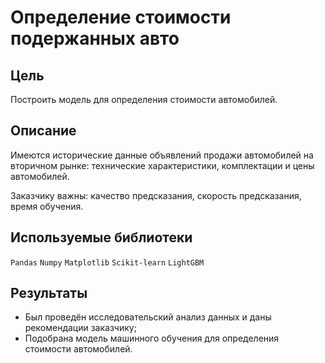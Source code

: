 # Определение стоимости подержанных авто

## Цель

Построить модель для определения стоимости автомобилей.

## Описание

Имеются исторические данные объявлений продажи автомобилей на вторичном рынке: технические характеристики, комплектации и цены автомобилей.

Заказчику важны: качество предсказания, скорость предсказания, время обучения.

## Используемые библиотеки

`Pandas`
`Numpy`
`Matplotlib`
`Scikit-learn`
`LightGBM`

## Результаты
* Был проведён исследовательский анализ данных и даны рекомендации заказчику;
* Подобрана модель машинного обучения для определения стоимости автомобилей.

